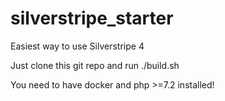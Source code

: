 # silverstripe_starter

Easiest way to use Silverstripe 4

Just clone this git repo and run ./build.sh

You need to have docker and php >=7.2 installed!
